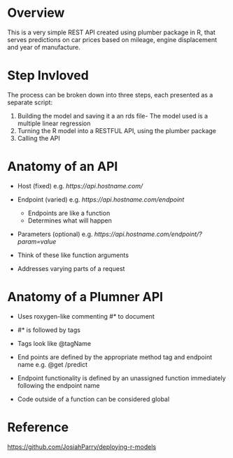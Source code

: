 # Overview

This is a very simple REST API created using plumber package in R, that serves predictions on car prices based on mileage, engine displacement and year of manufacture.

# Step Invloved

The process can be broken down into three steps, each presented as a separate script:

1. Building the model and saving it a an rds file- The model used is a multiple linear regression
2. Turning the R model into a RESTFUL API, using the plumber package
3. Calling the API 

# Anatomy of an API

* Host (fixed) e.g. *https[]()://api.hostname.com/*

* Endpoint (varied) e.g. *https[]()://api.hostname.com/endpoint*

  * Endpoints are like a function
  * Determines what will happen

* Parameters (optional) e.g. *https[]()://api.hostname.com/endpoint/?param=value*
 * Think of these like function arguments
 * Addresses varying parts of a request


# Anatomy of a Plumner API

* Uses roxygen-like commenting #* to document

* #* is followed by tags

* Tags look like @tagName

* End points are defined by the appropriate method tag and endpoint name e.g. @get /predict
* Endpoint functionality is defined by an unassigned function immediately following the endpoint name

* Code outside of a function can be considered global


# Reference
https://github.com/JosiahParry/deploying-r-models
